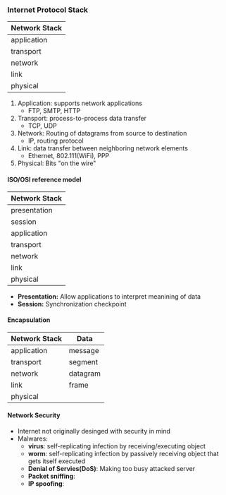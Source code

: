 ### Internet Protocol Stack
| Network Stack |
| ------------  |
| application   |
| transport     |
| network       |
| link          |
| physical      |

1. Application: supports network applications
    * FTP, SMTP, HTTP
2. Transport: process-to-process data transfer
    * TCP, UDP
3. Network: Routing of datagrams from source to destination
    * IP, routing protocol
4. Link: data transfer between neighboring network elements
    * Ethernet, 802.111(WiFi), PPP
5. Physical: Bits "on the wire"

#### ISO/OSI reference model
| Network Stack |
| ------------  |
| presentation  |
| session       |
| application   |
| transport     |
| network       |
| link          |
| physical      |

- **Presentation:** Allow applications to interpret meanining of data
- **Session:** Synchronization checkpoint

#### Encapsulation

| Network Stack | Data          |
| ------------  | ------------  |
| application   | message       |
| transport     | segment       |
| network       | datagram      |
| link          | frame         |
| physical      |               |

#### Network Security
- Internet not originally desinged with security in mind
- Malwares:
    * **virus**: self-replicating infection by receiving/executing object
    * **worm**: self-replicating infection by passively receiving object that gets itself executed
    * **Denial of Servies(DoS)**: Making too busy attacked server
    * **Packet sniffing**: 
    * **IP spoofing**: 

